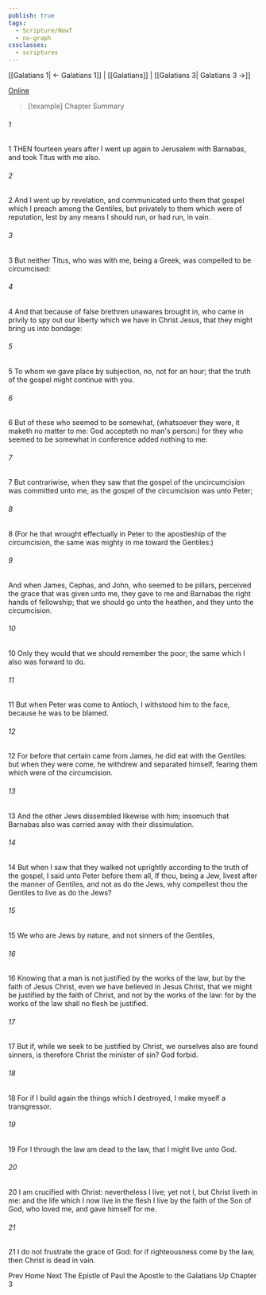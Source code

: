 ```yaml
---
publish: true
tags:
  - Scripture/NewT
  - no-graph
cssclasses:
  - scriptures
---
```

[[Galatians 1| ← Galatians 1]] | [[Galatians]] | [[Galatians 3| Galatians 3 →]]

[Online](https://churchofjesuschrist.org/study/scriptures/nt/gal/2?lang=eng)

>[!example] Chapter Summary
>
###### 1
1 THEN fourteen years after I went up again to Jerusalem with Barnabas, and took Titus with me also.
###### 2
2 And I went up by revelation, and communicated unto them that gospel which I preach among the Gentiles, but privately to them which were of reputation, lest by any means I should run, or had run, in vain.
###### 3
3 But neither Titus, who was with me, being a Greek, was compelled to be circumcised:
###### 4
4 And that because of false brethren unawares brought in, who came in privily to spy out our liberty which we have in Christ Jesus, that they might bring us into bondage:
###### 5
5 To whom we gave place by subjection, no, not for an hour; that the truth of the gospel might continue with you.
###### 6
6 But of these who seemed to be somewhat, (whatsoever they were, it maketh no matter to me: God accepteth no man's person:) for they who seemed to be somewhat in conference added nothing to me:
###### 7
7 But contrariwise, when they saw that the gospel of the uncircumcision was committed unto me, as the gospel of the circumcision was unto Peter;
###### 8
8 (For he that wrought effectually in Peter to the apostleship of the circumcision, the same was mighty in me toward the Gentiles:)
###### 9
And when James, Cephas, and John, who seemed to be pillars, perceived the grace that was given unto me, they gave to me and Barnabas the right hands of fellowship; that we should go unto the heathen, and they unto the circumcision.
###### 10
10 Only they would that we should remember the poor; the same which I also was forward to do.
###### 11
11 But when Peter was come to Antioch, I withstood him to the face, because he was to be blamed.
###### 12
12 For before that certain came from James, he did eat with the Gentiles: but when they were come, he withdrew and separated himself, fearing them which were of the circumcision.
###### 13
13 And the other Jews dissembled likewise with him; insomuch that Barnabas also was carried away with their dissimulation.
###### 14
14 But when I saw that they walked not uprightly according to the truth of the gospel, I said unto Peter before them all, If thou, being a Jew, livest after the manner of Gentiles, and not as do the Jews, why compellest thou the Gentiles to live as do the Jews?
###### 15
15 We who are Jews by nature, and not sinners of the Gentiles,
###### 16
16 Knowing that a man is not justified by the works of the law, but by the faith of Jesus Christ, even we have believed in Jesus Christ, that we might be justified by the faith of Christ, and not by the works of the law: for by the works of the law shall no flesh be justified.
###### 17
17 But if, while we seek to be justified by Christ, we ourselves also are found sinners, is therefore Christ the minister of sin? God forbid.
###### 18
18 For if I build again the things which I destroyed, I make myself a transgressor.
###### 19
19 For I through the law am dead to the law, that I might live unto God.
###### 20
20 I am crucified with Christ: nevertheless I live; yet not I, but Christ liveth in me: and the life which I now live in the flesh I live by the faith of the Son of God, who loved me, and gave himself for me.
###### 21
21 I do not frustrate the grace of God: for if righteousness come by the law, then Christ is dead in vain.

Prev
Home
Next
The Epistle of Paul the Apostle to the Galatians
Up
Chapter 3



